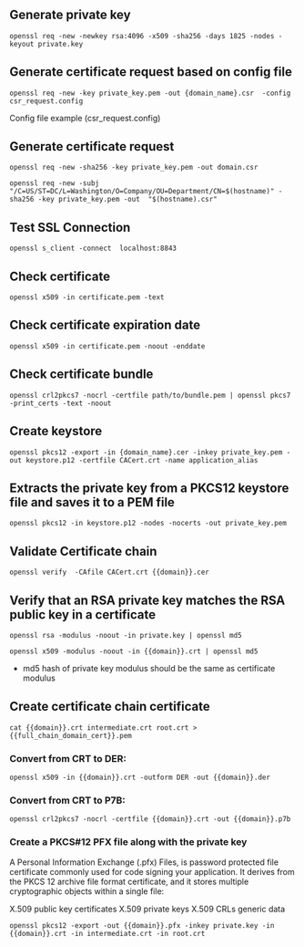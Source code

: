 ## Generate private key
```
openssl req -new -newkey rsa:4096 -x509 -sha256 -days 1825 -nodes -keyout private.key
```

## Generate certificate request based on config file
```
openssl req -new -key private_key.pem -out {domain_name}.csr  -config csr_request.config
```

Config file example
 (csr_request.config)



## Generate certificate request
```
openssl req -new -sha256 -key private_key.pem -out domain.csr
```
```
openssl req -new -subj "/C=US/ST=DC/L=Washington/O=Company/OU=Department/CN=$(hostname)" -sha256 -key private_key.pem -out  "$(hostname).csr"
```
## Test SSL Connection
```
openssl s_client -connect  localhost:8843
```
## Check certificate
```
openssl x509 -in certificate.pem -text
```
## Check certificate expiration date
```
openssl x509 -in certificate.pem -noout -enddate
```
## Check certificate bundle
```
openssl crl2pkcs7 -nocrl -certfile path/to/bundle.pem | openssl pkcs7 -print_certs -text -noout
```
## Create keystore
```
openssl pkcs12 -export -in {domain_name}.cer -inkey private_key.pem -out keystore.p12 -certfile CACert.crt -name application_alias
```
## Extracts the private key from a PKCS12 keystore file and saves it to a PEM file
```
openssl pkcs12 -in keystore.p12 -nodes -nocerts -out private_key.pem
```
## Validate Certificate chain
```
openssl verify  -CAfile CACert.crt {{domain}}.cer
```

## Verify that an RSA private key matches the RSA public key in a certificate 
```
openssl rsa -modulus -noout -in private.key | openssl md5
```
```
openssl x509 -modulus -noout -in {{domain}}.crt | openssl md5
```
* md5 hash of private key modulus should be the same as certificate modulus

## Create certificate chain certificate
```
cat {{domain}}.crt intermediate.crt root.crt > {{full_chain_domain_cert}}.pem
```
### Convert from CRT to DER: 
```
openssl x509 -in {{domain}}.crt -outform DER -out {{domain}}.der
```
### Convert from CRT to P7B: 
```
openssl crl2pkcs7 -nocrl -certfile {{domain}}.crt -out {{domain}}.p7b
```

### Create a PKCS#12 PFX file along with the private key

A Personal Information Exchange (.pfx) Files, is password protected file certificate commonly used for code signing your application. 
It derives from the PKCS 12 archive file format certificate, and it stores multiple cryptographic objects within a single file:

X.509 public key certificates
X.509 private keys
X.509 CRLs
generic data

```
openssl pkcs12 -export -out {{domain}}.pfx -inkey private.key -in {{domain}}.crt -in intermediate.crt -in root.crt
```
